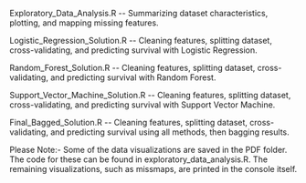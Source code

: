 Exploratory_Data_Analysis.R -- Summarizing dataset characteristics, plotting, and mapping missing features.

Logistic_Regression_Solution.R -- Cleaning features, splitting dataset, cross-validating, and predicting survival with Logistic Regression.

Random_Forest_Solution.R -- Cleaning features, splitting dataset, cross-validating, and predicting survival with Random Forest.

Support_Vector_Machine_Solution.R -- Cleaning features, splitting dataset, cross-validating, and predicting survival with Support Vector Machine.

Final_Bagged_Solution.R -- Cleaning features, splitting dataset, cross-validating, and predicting survival using all methods, then bagging results.


Please Note:- Some of the data visualizations are saved in the PDF folder. The code for these can be found in exploratory_data_analysis.R. The remaining visualizations, such as missmaps, are printed in the console itself.
